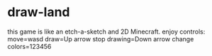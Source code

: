 # draw-land
this game is like an etch-a-sketch and 2D Minecraft. enjoy
controls: move=wasd 
draw=Up arrow 
stop drawing=Down arrow 
change colors=123456
